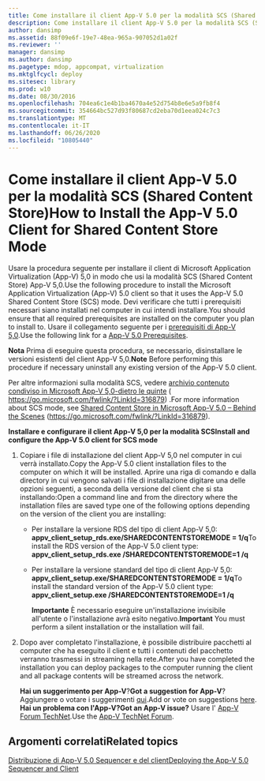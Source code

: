 ```yaml
---
title: Come installare il client App-V 5.0 per la modalità SCS (Shared Content Store)
description: Come installare il client App-V 5.0 per la modalità SCS (Shared Content Store)
author: dansimp
ms.assetid: 88f09e6f-19e7-48ea-965a-907052d1a02f
ms.reviewer: ''
manager: dansimp
ms.author: dansimp
ms.pagetype: mdop, appcompat, virtualization
ms.mktglfcycl: deploy
ms.sitesec: library
ms.prod: w10
ms.date: 08/30/2016
ms.openlocfilehash: 704ea6c1e4b1ba4670a4e52d754b8e6e5a9fb8f4
ms.sourcegitcommit: 354664bc527d93f80687cd2eba70d1eea024c7c3
ms.translationtype: MT
ms.contentlocale: it-IT
ms.lasthandoff: 06/26/2020
ms.locfileid: "10805440"
---
```

# <span data-ttu-id="1396c-103">Come installare il client App-V 5.0 per la modalità SCS (Shared Content Store)</span><span class="sxs-lookup"><span data-stu-id="1396c-103">How to Install the App-V 5.0 Client for Shared Content Store Mode</span></span>


<span data-ttu-id="1396c-104">Usare la procedura seguente per installare il client di Microsoft Application Virtualization (App-V) 5,0 in modo che usi la modalità SCS (Shared Content Store) App-V 5,0.</span><span class="sxs-lookup"><span data-stu-id="1396c-104">Use the following procedure to install the Microsoft Application Virtualization (App-V) 5.0 client so that it uses the App-V 5.0 Shared Content Store (SCS) mode.</span></span> <span data-ttu-id="1396c-105">Devi verificare che tutti i prerequisiti necessari siano installati nel computer in cui intendi installare.</span><span class="sxs-lookup"><span data-stu-id="1396c-105">You should ensure that all required prerequisites are installed on the computer you plan to install to.</span></span> <span data-ttu-id="1396c-106">Usare il collegamento seguente per i [prerequisiti di App-V 5,0](app-v-50-prerequisites.md).</span><span class="sxs-lookup"><span data-stu-id="1396c-106">Use the following link for a [App-V 5.0 Prerequisites](app-v-50-prerequisites.md).</span></span>

<span data-ttu-id="1396c-107">**Nota**  Prima di eseguire questa procedura, se necessario, disinstallare le versioni esistenti del client App-V 5,0.</span><span class="sxs-lookup"><span data-stu-id="1396c-107">**Note** Before performing this procedure if necessary uninstall any existing version of the App-V 5.0 client.</span></span>

 

<span data-ttu-id="1396c-108">Per altre informazioni sulla modalità SCS, vedere [archivio contenuto condiviso in Microsoft App-V 5,0-dietro le quinte](https://go.microsoft.com/fwlink/?LinkId=316879) ( https://go.microsoft.com/fwlink/?LinkId=316879) .</span><span class="sxs-lookup"><span data-stu-id="1396c-108">For more information about SCS mode, see [Shared Content Store in Microsoft App-V 5.0 – Behind the Scenes](https://go.microsoft.com/fwlink/?LinkId=316879) (https://go.microsoft.com/fwlink/?LinkId=316879).</span></span>

**<span data-ttu-id="1396c-109">Installare e configurare il client App-V 5,0 per la modalità SCS</span><span class="sxs-lookup"><span data-stu-id="1396c-109">Install and configure the App-V 5.0 client for SCS mode</span></span>**

1.  <span data-ttu-id="1396c-110">Copiare i file di installazione del client App-V 5,0 nel computer in cui verrà installato.</span><span class="sxs-lookup"><span data-stu-id="1396c-110">Copy the App-V 5.0 client installation files to the computer on which it will be installed.</span></span> <span data-ttu-id="1396c-111">Aprire una riga di comando e dalla directory in cui vengono salvati i file di installazione digitare una delle opzioni seguenti, a seconda della versione del client che si sta installando:</span><span class="sxs-lookup"><span data-stu-id="1396c-111">Open a command line and from the directory where the installation files are saved type one of the following options depending on the version of the client you are installing:</span></span>

    -   <span data-ttu-id="1396c-112">Per installare la versione RDS del tipo di client App-V 5,0: **appv\_client\_setup\_rds.exe/SHAREDCONTENTSTOREMODE = 1/q**</span><span class="sxs-lookup"><span data-stu-id="1396c-112">To install the RDS version of the App-V 5.0 client type: **appv\_client\_setup\_rds.exe /SHAREDCONTENTSTOREMODE=1 /q**</span></span>

    -   <span data-ttu-id="1396c-113">Per installare la versione standard del tipo di client App-V 5,0: **appv\_client\_setup.exe/SHAREDCONTENTSTOREMODE = 1/q**</span><span class="sxs-lookup"><span data-stu-id="1396c-113">To install the standard version of the App-V 5.0 client type: **appv\_client\_setup.exe /SHAREDCONTENTSTOREMODE=1 /q**</span></span>

        <span data-ttu-id="1396c-114">**Importante**  È necessario eseguire un'installazione invisibile all'utente o l'installazione avrà esito negativo.</span><span class="sxs-lookup"><span data-stu-id="1396c-114">**Important** You must perform a silent installation or the installation will fail.</span></span>

         

2.  <span data-ttu-id="1396c-115">Dopo aver completato l'installazione, è possibile distribuire pacchetti al computer che ha eseguito il client e tutti i contenuti del pacchetto verranno trasmessi in streaming nella rete.</span><span class="sxs-lookup"><span data-stu-id="1396c-115">After you have completed the installation you can deploy packages to the computer running the client and all package contents will be streamed across the network.</span></span>

    <span data-ttu-id="1396c-116">**Hai un suggerimento per App-V**?</span><span class="sxs-lookup"><span data-stu-id="1396c-116">**Got a suggestion for App-V**?</span></span> <span data-ttu-id="1396c-117">Aggiungere o votare i suggerimenti [qui](http://appv.uservoice.com/forums/280448-microsoft-application-virtualization).</span><span class="sxs-lookup"><span data-stu-id="1396c-117">Add or vote on suggestions [here](http://appv.uservoice.com/forums/280448-microsoft-application-virtualization).</span></span> **<span data-ttu-id="1396c-118">Hai un problema con l'App-V?</span><span class="sxs-lookup"><span data-stu-id="1396c-118">Got an App-V issue?</span></span>** <span data-ttu-id="1396c-119">Usare l' [App-V Forum TechNet](https://social.technet.microsoft.com/Forums/home?forum=mdopappv).</span><span class="sxs-lookup"><span data-stu-id="1396c-119">Use the [App-V TechNet Forum](https://social.technet.microsoft.com/Forums/home?forum=mdopappv).</span></span>

## <span data-ttu-id="1396c-120">Argomenti correlati</span><span class="sxs-lookup"><span data-stu-id="1396c-120">Related topics</span></span>


[<span data-ttu-id="1396c-121">Distribuzione di App-V 5.0 Sequencer e del client</span><span class="sxs-lookup"><span data-stu-id="1396c-121">Deploying the App-V 5.0 Sequencer and Client</span></span>](deploying-the-app-v-50-sequencer-and-client.md)

 

 





